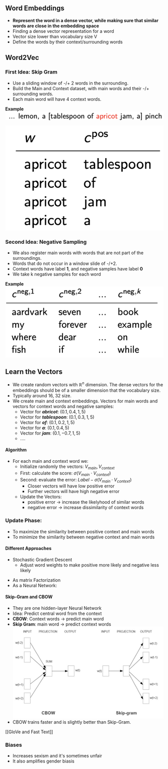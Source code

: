 ## Word Embeddings
* **Represent the word in a dense vector, while making sure that similar words are close in the embedding space**
* Finding a dense vector representation for a word 
* Vector size lower than vocabulary size V
* Define the words by their context/surrounding words

## Word2Vec

### First Idea: Skip Gram
* Use a sliding window of -/+ 2 words in the surrounding.
* Build the Main and Context dataset, with main words and their -/+ surrounding words.
* Each main word will have 4 context words.

**Example**
![image](images/sample2.png)

![image](images/pos.png)

### Second Idea: Negative Sampling
* We also register main words with words that are not part of the surroundings.
* Words that do not occur in a window slide of -/+2.
* Context words have label **1**, and negative samples have label **0**
* We take k negative samples for each word

**Example**
![image](images/neg.png)

## Learn the Vectors
* We create random vectors with $\mathbb{R}^{n}$ dimension. The dense vectors for the embeddings should be of a smaller dimension that the vocabulary size.
* Typically around 16, 32 size.
* We create main and context embeddings. Vectors for main words and vectors for context words and negative samples:
	* Vector for ***abricot***: $(0.1, 0.4, 1,5)$
	* Vector for ***tablespoon***: $(0.1, 0.3, 1,5)$
	* Vector for ***of***: $(0.1, 0.2, 1,5)$
	* Vector for ***a***: $(0.1, 0.4, 5)$
	* Vector for ***jam***: $(0.1, -0.7, 1,5)$
	* ....
#### Algorithm
* For each main and context word we:
	* Initialize randomly the vectors: $V_{main}, V_{context}$
	* First: calculate the score: $\sigma(V_{main} \cdot V_{context})$
	* Second: evaluate the error: $Label - \sigma(V_{main} \cdot V_{context})$
		* Closer vectors will have low positive error
		* Further vectors will have high negative error
	* Update the Vectors:
		* positive error -> increase the likelyhood of similar words
		* negative error -> increase dissimilarity of context words

### Update Phase:
* To maximize the similarity between positive context and main words
* To minimize the similarity between negative context and main words

#### Different Approaches
+ Stochastic Gradient Descent
	* Adjust word weights to make positive more likely and negative less likely
* As matrix Factorization
* As a Neural Network:

#### Skip-Gram and CBOW
* They are one hidden-layer Neural Network
* Idea: Predict central word from the context
* **CBOW**: Context words -> predict main word
* **Skip Gram**: main word -> predict context words
![image](images/cbow.png)
* CBOW trains faster and is slightly better than Skip-Gram.

[[GloVe and Fast Text]]

### Biases
* Increases sexism and it's sometimes unfair
* It also amplifies gender biasis

